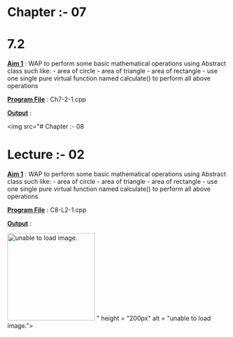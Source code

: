# Chapter :- 07
# 7.2

<u>**Aim 1**</u> :  WAP to perform some basic mathematical operations
                    using Abstract class such like:
                    - area of circle
                    - area of triangle
                    - area of rectangle
                    - use one single pure virtual function named
                    calculate() to perform all above operations
                    
<u>**Program File**</u> : Ch7-2-1.cpp

<u>**Output**</u> :

<img src="# Chapter :- 08
# Lecture :- 02

<u>**Aim 1**</u> :  WAP to perform some basic mathematical operations
                    using Abstract class such like:
                    - area of circle
                    - area of triangle
                    - area of rectangle
                    - use one single pure virtual function named
                    calculate() to perform all above operations
                    
<u>**Program File**</u> : C8-L2-1.cpp

<u>**Output**</u> :

<img src="https://user-images.githubusercontent.com/114165239/210800979-0de17b3d-6ae8-4bce-9f94-eedd8d6270e8.PNG" height = "200px" alt = "unable to load image.">
" height = "200px" alt = "unable to load image.">
